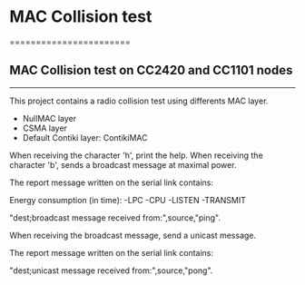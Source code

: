 # MAC Collision test
=======================

## MAC Collision test on CC2420 and CC1101 nodes
----------------------


This project contains a radio collision test using differents MAC layer.

- NullMAC layer
- CSMA layer
- Default Contiki layer: ContikiMAC

When receiving the character 'h', print the help.
When receiving the character 'b', sends a broadcast message at maximal power.

The report message written on the serial link contains:

Energy consumption (in time):
-LPC
-CPU
-LISTEN
-TRANSMIT


"dest;broadcast message received from:",source,"ping".

When receiving the broadcast message, send a unicast message.

The report message written on the serial link contains:

"dest;unicast message received from:",source,"pong".





